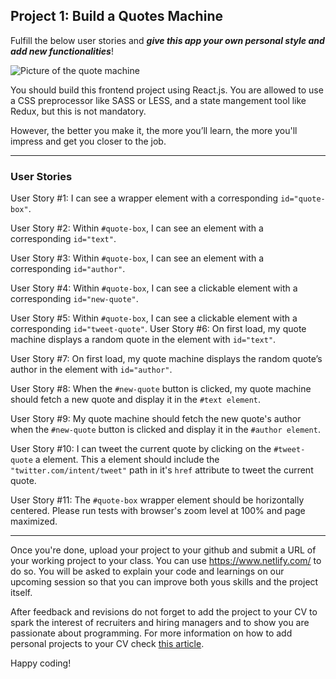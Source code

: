 ## Project 1: Build a Quotes Machine

Fulfill the below user stories and _**give this app your own personal style and add new functionalities**_! 

![Picture of the quote machine](https://i.imgur.com/0Md2R56.jpg)

You should build this frontend project using React.js. You are allowed to use a CSS preprocessor like SASS or LESS, and a state mangement tool like Redux, but this is not mandatory.

However, the better you make it, the more you’ll learn, the more you'll impress and get you closer to the job. 

---

### User Stories

User Story #1: I can see a wrapper element with a corresponding `id="quote-box"`.

User Story #2: Within `#quote-box`, I can see an element with a corresponding `id="text"`.

User Story #3: Within `#quote-box`, I can see an element with a corresponding `id="author"`.

User Story #4: Within `#quote-box`, I can see a clickable element with a corresponding `id="new-quote"`.

User Story #5: Within `#quote-box`, I can see a clickable element with a corresponding `id="tweet-quote"`.
User Story #6: On first load, my quote machine displays a random quote in the element with `id="text"`.

User Story #7: On first load, my quote machine displays the random quote’s author in the element with `id="author"`.

User Story #8: When the `#new-quote` button is clicked, my quote machine should fetch a new quote and display it in the `#text element`.

User Story #9: My quote machine should fetch the new quote's author when the `#new-quote` button is clicked and display it in the `#author element`.

User Story #10: I can tweet the current quote by clicking on the `#tweet-quote` a element. This a element should include the `"twitter.com/intent/tweet"` path in it's `href` attribute to tweet the current quote.

User Story #11: The `#quote-box` wrapper element should be horizontally centered. Please run tests with browser's zoom level at 100% and page maximized.

***

Once you're done, upload your project to your github and submit a URL of your working project to your class. You can use https://www.netlify.com/ to do so. You will be asked to explain your code and learnings on our upcoming session so that you can improve both yous skills and the project itself.

After feedback and revisions do not forget to add the project to your CV to spark the interest of recruiters and hiring managers and to show you are passionate about programming. For more information on how to add personal projects to your CV check [this article](https://www.freecodecamp.org/news/writing-a-killer-software-engineering-resume-b11c91ef699d/).

Happy coding!
